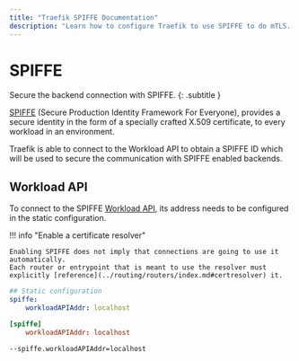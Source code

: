 ```yaml
---
title: "Traefik SPIFFE Documentation"
description: "Learn how to configure Traefik to use SPIFFE to do mTLS. Read the technical documentation."
---
```


# SPIFFE

Secure the backend connection with SPIFFE.
{: .subtitle }

[SPIFFE](https://spiffe.io/docs/latest/spiffe-about/overview/) (Secure Production Identity Framework For Everyone), 
provides a secure identity in the form of a specially crafted X.509 certificate, 
to every workload in an environment.

Traefik is able to connect to the Workload API to obtain a SPIFFE ID which will be used to secure the communication with SPIFFE enabled backends.

## Workload API

To connect to the SPIFFE [Workload API](https://spiffe.io/docs/latest/spiffe-about/spiffe-concepts/#spiffe-workload-api),
its address needs to be configured in the static configuration.

!!! info "Enable a certificate resolver"

    Enabling SPIFFE does not imply that connections are going to use it automatically.
    Each router or entrypoint that is meant to use the resolver must explicitly [reference](../routing/routers/index.md#certresolver) it.

```yaml tab="File (YAML)"
## Static configuration
spiffe:
    workloadAPIAddr: localhost
```

```toml tab="File (TOML)"
[spiffe]
    workloadAPIAddr: localhost
```

```bash tab="CLI"
--spiffe.workloadAPIAddr=localhost
```
